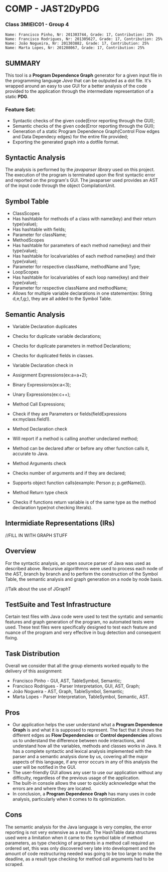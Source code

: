 # COMP - JAST2DyPDG

### Class 3MIEIC01 - Group 4
    Name: Francisco Pinho, Nr: 201303744, Grade: 17, Contribution: 25%
    Name: Francisco Rodrigues, Nr: 201305627, Grade: 17, Contribution: 25%
    Name: João Nogueira, Nr: 201303882, Grade: 17, Contribution: 25%
    Name: Marta Lopes, Nr: 201208067, Grade: 17, Contribution: 25%

## SUMMARY

This tool is a **Program Dependence Graph** generator for a given input file in the programming language _Java_ that can be outputed as a dot file. 
It's wrapped around an easy to use GUI for a better analysis of the code provided to the application through the intermediate representation of a static **PDG**.

### Feature Set:

* Syntactic checks of the given code(Error reporting through the GUI);
* Semantic checks of the given code(Error reporting through the GUI);
* Generation of a static Program Dependence Graph(Control Flow edges and Data Dependecy edges) for the entire file provided;
* Exporting the generated graph into a dotfile format.

## Syntactic Analysis

The analysis is performed by the _javaparser library_ used on this project. The execution of the program is terminated upon
the first syntactic error and reported on the program's GUI. 
The javaparser used provides an AST of the input code through the object CompilationUnit.

## Symbol Table

* ClassScopes	
 * Has hashtable for methods of a class with name(key) and their return type(value);
 * Has hashtable with fields;
 * Parameter for className;
* MethodScopes
 * Has hashtable for parameters of each method name(key) and their type(value);
 * Has hashtable for localvariables of each method name(key) and their type(value);
 * Parameter for respective className, methodName and Type;
* LoopScopes
 * Has hashtable for localvariables of each loop name(key) and their type(value);
 * Parameter for respective className and methodName;
* Allows for multiple variable declarations in one statement(ex: String d,e,f,g;), they are all added to the Symbol Table.

## Semantic Analysis

* Variable Declaration duplicates
 * Checks for duplicate variable declarations;
 * Checks for duplicate parameters in method Declarations;
 * Checks for duplicated fields in classes.

* Variable Declaration check in
 * Assignment Expressions(ex:a=a+2);
 * Binary Expressions(ex:a<3);
 * Unary Expressions(ex:c++);
 * Method Call Expressions;
 * Check if they are Parameters or fields(fieldExpressions ex:myclass.field1).

* Method Declaration check
 * Will report if a method is calling another undeclared method;
 * Method can be declared after or before any other function calls it, accurate to Java.

* Method Arguments check
 * Checks number of arguments and  if they are declared;
 * Supports object function calls(example: Person p; p.getName()).

* Method Return type check
 * Checks if functions return variable is of the same type as the method declaration type(not checking literals).

## Intermidiate Representations (IRs)

//FILL IN WITH GRAPH STUFF

## Overview

For the syntactic analysis, an open source parser of Java was used as described above.
Recursive algorithmns were used to process each node of the AST, branch by branch and to perform the construction of the Symbol Table, the semantic analysis and graph generation on a node by node basis.

//Talk about the use of JGraphT

## TestSuite and Test Infrastructure

Certain test files with Java code were used to test the syntatic and semantic features and graph generation of the program, no automated tests were used.
These test files were specifically designed to test each feature and nuance of the program and very effective in bug detection and consequent fixing.

## Task Distribution

Overall we consider that all the group elements worked equally to the delivery of this assignment:

* Francisco Pinho - GUI, AST, TableSymbol, Semantic;
* Francisco Rodrigues - Parser Interpretation, GUI, AST, Graph;
* João Nogueira - AST, Graph, TableSymbol, Semantic;
* Marta Lopes - Parser Interpretation, TableSymbol, Semantic, AST.

## Pros

* Our application helps the user understand what a **Program Dependence Graph** is and what it is supposed to represent. The fact that it shows the different edges as **Flow Dependencies** or **Control dependencies** allows us to understand the difference between node interactions, and understand how all the variables, methods and classes works in Java. It has a complete syntactic and lexical analysis implemented with the parser and a semantic analysis done by us, covering all the major aspects of this language, if any error occurs in any of this analysis the user will be notified in the GUI.
* The user-friendly GUI allows any user to use our application without any difficulty, regardless of the previous usage of the application.
* The built-in console allows the user to quickly acknowledge what the errors are and where they are located.
* In conclusion, a **Program Dependence Graph** has many uses in code analysis, particularly when it comes to its optimization.

## Cons

The semantic analysis for the Java language is very complex, the error reporting is not very extensive as a result. The HashTable data structures used were a limitation when it came to the symbol table of method parameters, as type checking of arguments in a method call required an ordered set, this was only discovered very late into development and the amount of code restructuring needed was going to be too large to make the deadline, as a result type checking for method call arguments had to be scraped. 
